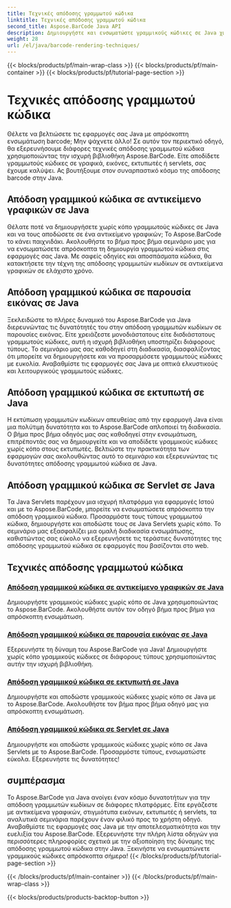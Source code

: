 ```yaml
---
title: Τεχνικές απόδοσης γραμμωτού κώδικα
linktitle: Τεχνικές απόδοσης γραμμωτού κώδικα
second_title: Aspose.BarCode Java API
description: Δημιουργήστε και ενσωματώστε γραμμικούς κώδικες σε Java χωρίς κόπο με το Aspose.BarCode. Εξερευνήστε βήμα προς βήμα σεμινάρια για την απόδοση γραμμωτών κωδίκων σε γραφικά, εικόνες, εκτυπωτές και servlets.
weight: 28
url: /el/java/barcode-rendering-techniques/
---
```


{{< blocks/products/pf/main-wrap-class >}}
{{< blocks/products/pf/main-container >}}
{{< blocks/products/pf/tutorial-page-section >}}

# Τεχνικές απόδοσης γραμμωτού κώδικα


Θέλετε να βελτιώσετε τις εφαρμογές σας Java με απρόσκοπτη ενσωμάτωση barcode; Μην ψάχνετε άλλο! Σε αυτόν τον περιεκτικό οδηγό, θα εξερευνήσουμε διάφορες τεχνικές απόδοσης γραμμωτού κώδικα χρησιμοποιώντας την ισχυρή βιβλιοθήκη Aspose.BarCode. Είτε αποδίδετε γραμμωτούς κώδικες σε γραφικά, εικόνες, εκτυπωτές ή servlets, σας έχουμε καλύψει. Ας βουτήξουμε στον συναρπαστικό κόσμο της απόδοσης barcode στην Java.

## Απόδοση γραμμικού κώδικα σε αντικείμενο γραφικών σε Java

Θέλατε ποτέ να δημιουργήσετε χωρίς κόπο γραμμωτούς κώδικες σε Java και να τους αποδώσετε σε ένα αντικείμενο γραφικών; Το Aspose.BarCode το κάνει παιχνιδάκι. Ακολουθήστε το βήμα προς βήμα σεμινάριο μας για να ενσωματώσετε απρόσκοπτα τη δημιουργία γραμμωτού κώδικα στις εφαρμογές σας Java. Με σαφείς οδηγίες και αποσπάσματα κώδικα, θα κατακτήσετε την τέχνη της απόδοσης γραμμωτών κωδίκων σε αντικείμενα γραφικών σε ελάχιστο χρόνο.

## Απόδοση γραμμικού κώδικα σε παρουσία εικόνας σε Java

Ξεκλειδώστε το πλήρες δυναμικό του Aspose.BarCode για Java διερευνώντας τις δυνατότητές του στην απόδοση γραμμωτών κωδίκων σε παρουσίες εικόνας. Είτε χρειάζεστε μονοδιάστατους είτε δισδιάστατους γραμμωτούς κώδικες, αυτή η ισχυρή βιβλιοθήκη υποστηρίζει διάφορους τύπους. Το σεμινάριο μας σας καθοδηγεί στη διαδικασία, διασφαλίζοντας ότι μπορείτε να δημιουργήσετε και να προσαρμόσετε γραμμωτούς κώδικες με ευκολία. Αναβαθμίστε τις εφαρμογές σας Java με οπτικά ελκυστικούς και λειτουργικούς γραμμωτούς κώδικες.

## Απόδοση γραμμικού κώδικα σε εκτυπωτή σε Java

Η εκτύπωση γραμμωτών κωδίκων απευθείας από την εφαρμογή Java είναι μια πολύτιμη δυνατότητα και το Aspose.BarCode απλοποιεί τη διαδικασία. Ο βήμα προς βήμα οδηγός μας σας καθοδηγεί στην ενσωμάτωση, επιτρέποντάς σας να δημιουργείτε και να αποδίδετε γραμμικούς κώδικες χωρίς κόπο στους εκτυπωτές. Βελτιώστε την πρακτικότητα των εφαρμογών σας ακολουθώντας αυτό το σεμινάριο και εξερευνώντας τις δυνατότητες απόδοσης γραμμωτού κώδικα σε Java.

## Απόδοση γραμμικού κώδικα σε Servlet σε Java

Τα Java Servlets παρέχουν μια ισχυρή πλατφόρμα για εφαρμογές Ιστού και με το Aspose.BarCode, μπορείτε να ενσωματώσετε απρόσκοπτα την απόδοση γραμμικού κώδικα. Προσαρμόστε τους τύπους γραμμωτού κώδικα, δημιουργήστε και αποδώστε τους σε Java Servlets χωρίς κόπο. Το σεμινάριο μας εξασφαλίζει μια ομαλή διαδικασία ενσωμάτωσης, καθιστώντας σας εύκολο να εξερευνήσετε τις τεράστιες δυνατότητες της απόδοσης γραμμωτού κώδικα σε εφαρμογές που βασίζονται στο web.

## Τεχνικές απόδοσης γραμμωτού κώδικα
### [Απόδοση γραμμικού κώδικα σε αντικείμενο γραφικών σε Java](./rendering-barcode-graphics-object/)
Δημιουργήστε γραμμικούς κώδικες χωρίς κόπο σε Java χρησιμοποιώντας το Aspose.BarCode. Ακολουθήστε αυτόν τον οδηγό βήμα προς βήμα για απρόσκοπτη ενσωμάτωση.
### [Απόδοση γραμμικού κώδικα σε παρουσία εικόνας σε Java](./rendering-barcode-image-instance/)
Εξερευνήστε τη δύναμη του Aspose.BarCode για Java! Δημιουργήστε χωρίς κόπο γραμμικούς κώδικες σε διάφορους τύπους χρησιμοποιώντας αυτήν την ισχυρή βιβλιοθήκη.
### [Απόδοση γραμμικού κώδικα σε εκτυπωτή σε Java](./rendering-barcode-printer/)
Δημιουργήστε και αποδώστε γραμμικούς κώδικες χωρίς κόπο σε Java με το Aspose.BarCode. Ακολουθήστε τον βήμα προς βήμα οδηγό μας για απρόσκοπτη ενσωμάτωση.
### [Απόδοση γραμμικού κώδικα σε Servlet σε Java](./rendering-barcode-servlet/)
Δημιουργήστε και αποδώστε γραμμικούς κώδικες χωρίς κόπο σε Java Servlets με το Aspose.BarCode. Προσαρμόστε τύπους, ενσωματώστε εύκολα. Εξερευνήστε τις δυνατότητες!

## συμπέρασμα
Το Aspose.BarCode για Java ανοίγει έναν κόσμο δυνατοτήτων για την απόδοση γραμμωτών κωδίκων σε διάφορες πλατφόρμες. Είτε εργάζεστε με αντικείμενα γραφικών, στιγμιότυπα εικόνων, εκτυπωτές ή servlets, τα αναλυτικά σεμινάρια παρέχουν έναν φιλικό προς το χρήστη οδηγό. Αναβαθμίστε τις εφαρμογές σας Java με την αποτελεσματικότητα και την ευελιξία του Aspose.BarCode. Εξερευνήστε την πλήρη λίστα οδηγών για περισσότερες πληροφορίες σχετικά με την αξιοποίηση της δύναμης της απόδοσης γραμμωτού κώδικα στην Java. Ξεκινήστε να ενσωματώνετε γραμμικούς κώδικες απρόσκοπτα σήμερα!
{{< /blocks/products/pf/tutorial-page-section >}}

{{< /blocks/products/pf/main-container >}}
{{< /blocks/products/pf/main-wrap-class >}}

{{< blocks/products/products-backtop-button >}}
